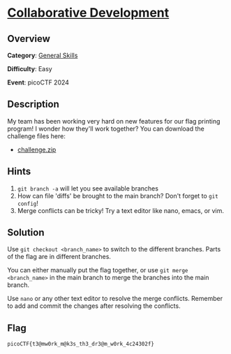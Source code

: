 # [Collaborative Development](https://play.picoctf.org/practice/challenge/410)

## Overview

**Category**: [General Skills](../)

**Difficulty**: Easy

**Event**: picoCTF 2024

## Description

My team has been working very hard on new features for our flag printing program! I wonder how they'll work together?
You can download the challenge files here:
- [challenge.zip](https://artifacts.picoctf.net/c_titan/71/challenge.zip)

## Hints

1. `git branch -a` will let you see available branches
2. How can file 'diffs' be brought to the main branch? Don't forget to `git config`!
3. Merge conflicts can be tricky! Try a text editor like nano, emacs, or vim.

## Solution

Use `git checkout <branch_name>` to switch to the different branches. Parts of the flag are in different branches.  

You can either manually put the flag together, or use `git merge <branch_name>` in the main branch to merge the branches into the main branch. 

Use `nano` or any other text editor to resolve the merge conflicts. Remember to add and commit the changes after resolving the conflicts.

## Flag

`picoCTF{t3@mw0rk_m@k3s_th3_dr3@m_w0rk_4c24302f}`
